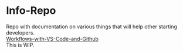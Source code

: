 # Info-Repo
Repo with documentation on various things that will help other starting developers.\
[Workflows-with-VS-Code-and-Github](Workflows-with-VS-Code-and-Github.md)\
This is WIP.